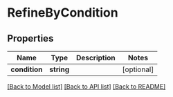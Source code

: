 # RefineByCondition

## Properties
Name | Type | Description | Notes
------------ | ------------- | ------------- | -------------
**condition** | **string** |  | [optional] 

[[Back to Model list]](../README.md#documentation-for-models) [[Back to API list]](../README.md#documentation-for-api-endpoints) [[Back to README]](../README.md)


